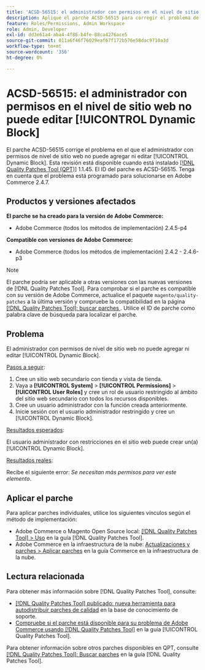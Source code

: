 ```yaml
---
title: 'ACSD-56515: el administrador con permisos en el nivel de sitio web no puede editar [!UICONTROL Dynamic Block]'
description: Aplique el parche ACSD-56515 para corregir el problema de Adobe Commerce en el que el administrador con permisos de nivel de sitio web no puede agregar ni editar [!UICONTROL Dynamic Block].
feature: Roles/Permissions, Admin Workspace
role: Admin, Developer
exl-id: dd3e61a4-aba4-4f86-b4fe-88ca4276ace5
source-git-commit: 011a6f46f76029eaf67f172b576e58dac9710a3d
workflow-type: tm+mt
source-wordcount: '356'
ht-degree: 0%

---
```


# ACSD-56515: el administrador con permisos en el nivel de sitio web no puede editar [!UICONTROL Dynamic Block]

El parche ACSD-56515 corrige el problema en el que el administrador con permisos de nivel de sitio web no puede agregar ni editar [!UICONTROL Dynamic Block]. Esta revisión está disponible cuando está instalado [[!DNL Quality Patches Tool (QPT)]](https://experienceleague.adobe.com/es/docs/commerce-operations/tools/quality-patches-tool/quality-patches-tool-to-self-serve-quality-patches) 1.1.45. El ID del parche es ACSD-56515. Tenga en cuenta que el problema está programado para solucionarse en Adobe Commerce 2.4.7.

## Productos y versiones afectados

**El parche se ha creado para la versión de Adobe Commerce:**

* Adobe Commerce (todos los métodos de implementación) 2.4.5-p4

**Compatible con versiones de Adobe Commerce:**

* Adobe Commerce (todos los métodos de implementación) 2.4.2 - 2.4.6-p3

>[!NOTE]
>
>El parche podría ser aplicable a otras versiones con las nuevas versiones de [!DNL Quality Patches Tool]. Para comprobar si el parche es compatible con su versión de Adobe Commerce, actualice el paquete `magento/quality-patches` a la última versión y compruebe la compatibilidad en la página [[!DNL Quality Patches Tool]: buscar parches ](https://experienceleague.adobe.com/tools/commerce-quality-patches/index.html?lang=es). Utilice el ID de parche como palabra clave de búsqueda para localizar el parche.

## Problema

El administrador con permisos de nivel de sitio web no puede agregar ni editar [!UICONTROL Dynamic Block].

<u>Pasos a seguir</u>:

1. Cree un sitio web secundario con tienda y vista de tienda.
1. Vaya a **[!UICONTROL System]** > **[!UICONTROL Permissions]** > **[!UICONTROL User Roles]** y cree un rol de usuario restringido al ámbito del sitio web secundario con todos los recursos disponibles.
1. Cree un usuario administrador con la función creada anteriormente.
1. Inicie sesión con el usuario administrador restringido y cree un [!UICONTROL Dynamic Block].

<u>Resultados esperados</u>:

El usuario administrador con restricciones en el sitio web puede crear un(a) [!UICONTROL Dynamic Block].

<u>Resultados reales</u>:

Recibe el siguiente error: *Se necesitan más permisos para ver este elemento*.

## Aplicar el parche

Para aplicar parches individuales, utilice los siguientes vínculos según el método de implementación:

* Adobe Commerce o Magento Open Source local: [[!DNL Quality Patches Tool] > Uso](/help/tools/quality-patches-tool/usage.md) en la guía [!DNL Quality Patches Tool].
* Adobe Commerce en la infraestructura de la nube: [Actualizaciones y parches > Aplicar parches](https://experienceleague.adobe.com/docs/commerce-cloud-service/user-guide/develop/upgrade/apply-patches.html?lang=es) en la guía Commerce en la infraestructura de la nube.

## Lectura relacionada

Para obtener más información sobre [!DNL Quality Patches Tool], consulte:

* [[!DNL Quality Patches Tool] publicado: nueva herramienta para autodistribuir parches de calidad](https://experienceleague.adobe.com/es/docs/commerce-operations/tools/quality-patches-tool/quality-patches-tool-to-self-serve-quality-patches) en la base de conocimiento de soporte.
* [Compruebe si el parche está disponible para su problema de Adobe Commerce usando [!DNL Quality Patches Tool]](/help/tools/quality-patches-tool/patches-available-in-qpt/check-patch-for-magento-issue-with-magento-quality-patches.md) en la guía [!UICONTROL Quality Patches Tool].


Para obtener información sobre otros parches disponibles en QPT, consulte [[!DNL Quality Patches Tool]: Buscar parches](https://experienceleague.adobe.com/tools/commerce-quality-patches/index.html?lang=es) en la guía [!DNL Quality Patches Tool].
